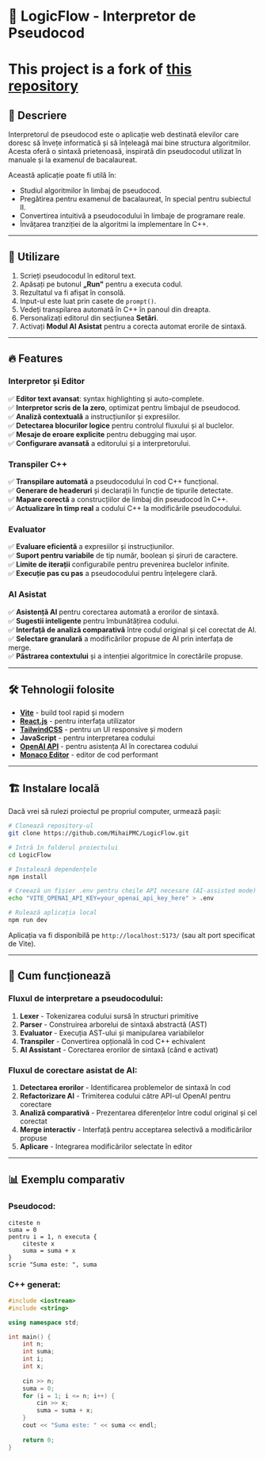 # 📜 LogicFlow - Interpretor de Pseudocod

# This project is a fork of [this repository](https://github.com/danielmitrache/LogicFlow-Pseudocode_Interpretor/tree/main)

## 📌 Descriere
Interpretorul de pseudocod este o aplicație web destinată elevilor care doresc să învețe informatică și să înțeleagă mai bine structura algoritmilor. Acesta oferă o sintaxă prietenoasă, inspirată din pseudocodul utilizat în manuale și la examenul de bacalaureat.

Această aplicație poate fi utilă în:
- Studiul algoritmilor în limbaj de pseudocod.
- Pregătirea pentru examenul de bacalaureat, în special pentru subiectul II.
- Convertirea intuitivă a pseudocodului în limbaje de programare reale.
- Învățarea tranziției de la algoritmi la implementare în C++.

---

## 🚀 Utilizare
1. Scrieți pseudocodul în editorul text.
2. Apăsați pe butonul **„Run"** pentru a executa codul.
3. Rezultatul va fi afișat în consolă.
4. Input-ul este luat prin casete de `prompt()`.
5. Vedeți transpilarea automată în C++ în panoul din dreapta.
6. Personalizați editorul din secțiunea **Setări**.
7. Activați **Modul AI Asistat** pentru a corecta automat erorile de sintaxă.

---

## 🔥 Features

### Interpretor și Editor
✅ **Editor text avansat**: syntax highlighting și auto-complete. <br>
✅ **Interpretor scris de la zero**, optimizat pentru limbajul de pseudocod.<br>
✅ **Analiză contextuală** a instrucțiunilor și expresiilor.<br>
✅ **Detectarea blocurilor logice** pentru controlul fluxului și al buclelor.<br>
✅ **Mesaje de eroare explicite** pentru debugging mai ușor.<br>
✅ **Configurare avansată** a editorului și a interpretorului.<br>

### Transpiler C++
✅ **Transpilare automată** a pseudocodului în cod C++ funcțional.<br>
✅ **Generare de headeruri** și declarații în funcție de tipurile detectate.<br>
✅ **Mapare corectă** a construcțiilor de limbaj din pseudocod în C++.<br>
✅ **Actualizare în timp real** a codului C++ la modificările pseudocodului.<br>

### Evaluator
✅ **Evaluare eficientă** a expresiilor și instrucțiunilor.<br>
✅ **Suport pentru variabile** de tip număr, boolean și șiruri de caractere.<br>
✅ **Limite de iterații** configurabile pentru prevenirea buclelor infinite.<br>
✅ **Execuție pas cu pas** a pseudocodului pentru înțelegere clară.<br>

### AI Asistat
✅ **Asistență AI** pentru corectarea automată a erorilor de sintaxă.<br>
✅ **Sugestii inteligente** pentru îmbunătățirea codului.<br>
✅ **Interfață de analiză comparativă** între codul original și cel corectat de AI.<br>
✅ **Selectare granulară** a modificărilor propuse de AI prin interfața de merge.<br>
✅ **Păstrarea contextului** și a intenției algoritmice în corectările propuse.<br>

---

## 🛠 Tehnologii folosite
- **[Vite](https://vitejs.dev/)** - build tool rapid și modern
- **[React.js](https://react.dev/)** - pentru interfața utilizator
- **[TailwindCSS](https://tailwindcss.com/)** - pentru un UI responsive și modern
- **JavaScript** - pentru interpretarea codului
- **[OpenAI API](https://openai.com/)** - pentru asistența AI în corectarea codului
- **[Monaco Editor](https://microsoft.github.io/monaco-editor/)** - editor de cod performant

---

## 🏗 Instalare locală
Dacă vrei să rulezi proiectul pe propriul computer, urmează pașii:

```bash
# Clonează repository-ul
git clone https://github.com/MihaiPMC/LogicFlow.git

# Intră în folderul proiectului
cd LogicFlow

# Instalează dependențele
npm install

# Creează un fișier .env pentru cheile API necesare (AI-assisted mode)
echo "VITE_OPENAI_API_KEY=your_openai_api_key_here" > .env

# Rulează aplicația local
npm run dev
```

Aplicația va fi disponibilă pe `http://localhost:5173/` (sau alt port specificat de Vite).

---

## 🧩 Cum funcționează

### Fluxul de interpretare a pseudocodului:
1. **Lexer** - Tokenizarea codului sursă în structuri primitive
2. **Parser** - Construirea arborelui de sintaxă abstractă (AST)
3. **Evaluator** - Execuția AST-ului și manipularea variabilelor
4. **Transpiler** - Convertirea opțională în cod C++ echivalent
5. **AI Assistant** - Corectarea erorilor de sintaxă (când e activat)

### Fluxul de corectare asistat de AI:
1. **Detectarea erorilor** - Identificarea problemelor de sintaxă în cod
2. **Refactorizare AI** - Trimiterea codului către API-ul OpenAI pentru corectare
3. **Analiză comparativă** - Prezentarea diferențelor între codul original și cel corectat
4. **Merge interactiv** - Interfață pentru acceptarea selectivă a modificărilor propuse
5. **Aplicare** - Integrarea modificărilor selectate în editor

---


## 📊 Exemplu comparativ

### Pseudocod:
```
citeste n
suma = 0
pentru i = 1, n executa {
    citeste x
    suma = suma + x
}
scrie "Suma este: ", suma
```

### C++ generat:
```cpp
#include <iostream>
#include <string>

using namespace std;

int main() {
    int n;
    int suma;
    int i;
    int x;
    
    cin >> n;
    suma = 0;
    for (i = 1; i <= n; i++) {
        cin >> x;
        suma = suma + x;
    }
    cout << "Suma este: " << suma << endl;
    
    return 0;
}
```
